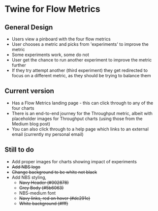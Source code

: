 # Twine for Flow Metrics

## General Design
* Users view a pinboard with the four flow metrics
* User chooses a metric and picks from 'experiments' to improve the metric
* Some experiments work, some do not
* User get the chance to run another experiment to improve the metric further
* If they try attempt another (third experiment) they get redirected to focus on a different metric, as they should be trying to balance them

## Current version
* Has a Flow Metrics landing page - this can click through to any of the four charts
* There is an end-to-end journey for the Throughput metric, albeit with placeholder images for Throughput charts (using those from the Medium blog post)
* You can also click through to a help page which links to an external email (currently my personal email)

## Still to do
* Add proper images for charts showing impact of experiments
* <strike>Add NBS logo</strike>
* <strike>Change background to be white not black</strike>
* Add NBS styling, 
  - <strike>Navy Header (#002878)</strike>
  - <strike>Grey Body (#5b6063)</strike>
  - NBS-medium font
  - <strike>Navy links, red on hover (#dc291e)</strike>
  - <strike>White background (#fff)</strike>
